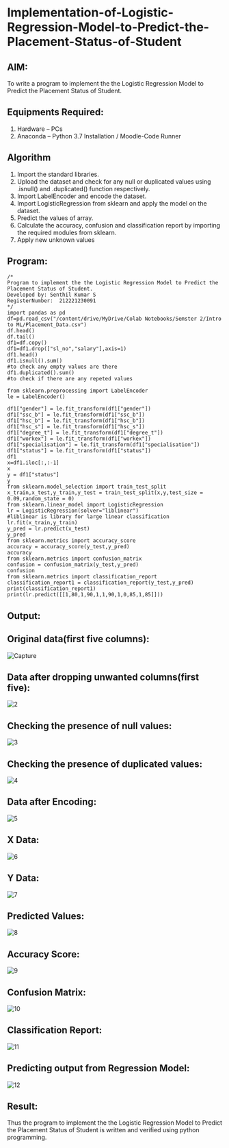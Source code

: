 # Implementation-of-Logistic-Regression-Model-to-Predict-the-Placement-Status-of-Student

## AIM:
To write a program to implement the the Logistic Regression Model to Predict the Placement Status of Student.

## Equipments Required:
1. Hardware – PCs
2. Anaconda – Python 3.7 Installation / Moodle-Code Runner

## Algorithm
1. Import the standard libraries.
2. Upload the dataset and check for any null or duplicated values using .isnull() and .duplicated() function respectively.
3. Import LabelEncoder and encode the dataset.
4. Import LogisticRegression from sklearn and apply the model on the dataset.
5. Predict the values of array.
6. Calculate the accuracy, confusion and classification report by importing the required modules from sklearn.
7. Apply new unknown values

## Program:
```
/*
Program to implement the the Logistic Regression Model to Predict the Placement Status of Student.
Developed by: Senthil Kumar S
RegisterNumber:  212221230091
*/
import pandas as pd
df=pd.read_csv("/content/drive/MyDrive/Colab Notebooks/Semster 2/Intro to ML/Placement_Data.csv")
df.head()
df.tail()
df1=df.copy()
df1=df1.drop(["sl_no","salary"],axis=1)
df1.head()
df1.isnull().sum()
#to check any empty values are there
df1.duplicated().sum()
#to check if there are any repeted values

from sklearn.preprocessing import LabelEncoder
le = LabelEncoder()

df1["gender"] = le.fit_transform(df1["gender"])
df1["ssc_b"] = le.fit_transform(df1["ssc_b"])
df1["hsc_b"] = le.fit_transform(df1["hsc_b"])
df1["hsc_s"] = le.fit_transform(df1["hsc_s"])
df1["degree_t"] = le.fit_transform(df1["degree_t"])
df1["workex"] = le.fit_transform(df1["workex"])
df1["specialisation"] = le.fit_transform(df1["specialisation"])
df1["status"] = le.fit_transform(df1["status"])
df1
x=df1.iloc[:,:-1]
x
y = df1["status"]
y
from sklearn.model_selection import train_test_split
x_train,x_test,y_train,y_test = train_test_split(x,y,test_size = 0.09,random_state = 0)
from sklearn.linear_model import LogisticRegression
lr = LogisticRegression(solver="liblinear")
#liblinear is library for large linear classification
lr.fit(x_train,y_train)
y_pred = lr.predict(x_test)
y_pred
from sklearn.metrics import accuracy_score
accuracy = accuracy_score(y_test,y_pred)
accuracy
from sklearn.metrics import confusion_matrix
confusion = confusion_matrix(y_test,y_pred)
confusion
from sklearn.metrics import classification_report
classification_report1 = classification_report(y_test,y_pred)
print(classification_report1)
print(lr.predict([[1,80,1,90,1,1,90,1,0,85,1,85]]))
```

## Output:

## Original data(first five columns):

![Capture](https://user-images.githubusercontent.com/93860256/173221664-cb3d48a5-c07a-4d03-aa51-9421a7da3041.PNG)

## Data after dropping unwanted columns(first five):

![2](https://user-images.githubusercontent.com/93860256/173221702-83e0327f-0552-497c-bab5-39657c2fe8d0.PNG)


## Checking the presence of null values:

![3](https://user-images.githubusercontent.com/93860256/173221716-3678cac7-2f14-4e35-985e-e14de701e16e.PNG)


## Checking the presence of duplicated values:

![4](https://user-images.githubusercontent.com/93860256/173221731-80e4a234-22d9-4c67-93c4-d735ec3779ef.PNG)


## Data after Encoding:

![5](https://user-images.githubusercontent.com/93860256/173221743-701057ce-274d-4094-afec-71e2df2d64e8.PNG)


## X Data:

![6](https://user-images.githubusercontent.com/93860256/173221750-eb884c2f-d009-4a62-92f5-952735668019.PNG)


## Y Data:

![7](https://user-images.githubusercontent.com/93860256/173221761-141e4a28-2353-4c55-adc5-081d7dd495c6.PNG)


## Predicted Values:

![8](https://user-images.githubusercontent.com/93860256/173221778-6bea10a7-7bc0-4786-aa1a-b6e687c52e3a.PNG)


## Accuracy Score:

![9](https://user-images.githubusercontent.com/93860256/173221796-ffc426dd-a2ad-4ef3-8eca-42aa8eb26279.PNG)


## Confusion Matrix:

![10](https://user-images.githubusercontent.com/93860256/173221813-73192ca6-3eee-4ead-ae84-922b524e5399.PNG)


## Classification Report:

![11](https://user-images.githubusercontent.com/93860256/173221824-826b017d-3829-45e5-844b-299158681dd0.PNG)


## Predicting output from Regression Model:

![12](https://user-images.githubusercontent.com/93860256/173221834-4ff796c3-82a5-474c-927b-83589e4d4270.PNG)


## Result:
Thus the program to implement the the Logistic Regression Model to Predict the Placement Status of Student is written and verified using python programming.

